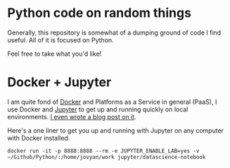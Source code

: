 # Python code on random things

Generally, this repository is somewhat of a dumping ground of code I find useful. All of it is focused on Python.

Feel free to take what you'd like! 

# Docker + Jupyter

I am quite fond of [Docker](https://www.docker.com/) and Platforms as a Service in general (PaaS), I use Docker and [Jupyter](https://jupyter.org/index.html) to get up and running quickly on local environments. [I even wrote a blog post on it](https://franciscojavierarceo.github.io/post/docker-for-data-science).

Here's a one liner to get you up and running with Jupyter on any computer with Docker installed.

```
docker run -it -p 8888:8888 --rm -e JUPYTER_ENABLE_LAB=yes -v ~/Github/Python/:/home/jovyan/work jupyter/datascience-notebook
```
